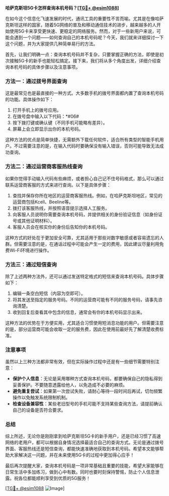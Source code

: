 **哈萨克斯坦5G卡怎样查询本机号码？[[TG💪+ @esim1088](https://t.me/s/esim1088)]**

在如今这个信息化飞速发展的时代，通讯工具的重要性不言而喻。尤其是在像哈萨克斯坦这样的国家，随着5G网络的普及和移动通信技术的进步，越来越多的人开始使用5G卡来享受更快速、更稳定的网络服务。然而，对于一些新用户来说，可能会遇到一个问题——如何查询自己的本机号码呢？今天，我们就来详细探讨一下这个问题，并为大家提供几种简单易行的方法。

首先，让我们明确一点：查询本机号码并不复杂，只要掌握正确的方法，即使是初次接触5G卡的新手也能轻松搞定。接下来，我们将从多个角度出发，详细介绍查询本机号码的具体步骤以及注意事项。

### 方法一：通过拨号界面查询

这是最常见也是最直接的一种方式。大多数手机的拨号界面都内置了查询本机号码的功能。具体操作如下：

1. 打开手机上的拨号应用。
2. 在拨号盘中输入以下代码：*#06#
3. 按下拨打键或确认键（不同手机可能略有差异）。
4. 屏幕上会立即显示出你的本机号码。

这种方法的优点是简单快捷，无需额外下载任何软件，适合所有类型的智能手机用户。不过需要注意的是，在输入代码时要确保没有输入错误，否则可能导致无法成功查询。

### 方法二：通过运营商客服热线查询

如果你觉得手动输入代码有些麻烦，或者担心自己记不住号码格式，那么可以通过联系运营商客服的方式来进行查询。以下是具体步骤：

1. 查找并保存你所在地区的运营商客服热线。例如，在哈萨克斯坦地区，常见的运营商包括Kcell、Beeline等。
2. 拨打该客服热线，并按照语音提示选择人工服务。
3. 向客服人员说明你需要查询本机号码，并提供相关的身份验证信息（如身份证号或其他证明材料）。
4. 客服人员会在核实你的身份后告知你的本机号码。

这种方式的好处在于更加安全可靠，尤其适用于那些对数字敏感或者容易遗忘的人群。但需要注意的是，在通话过程中可能会产生一定的费用，因此建议尽量利用免费Wi-Fi环境进行操作。

### 方法三：通过短信查询

除了上述两种方法外，还可以通过发送特定格式的短信来查询本机号码。具体步骤如下：

1. 编辑一条空白短信（内容为空即可）。
2. 将其发送至指定的服务号码。不同的运营商可能有不同的服务号码，请事先咨询清楚。
3. 收到回复后查看其中包含的信息，通常会有你的本机号码显示出来。

这种方法的优势在于方便实用，尤其适合习惯使用短消息功能的用户。但需要注意的是，部分运营商可能会收取一定的服务费，因此在使用前最好先了解清楚收费标准。

### 注意事项

虽然以上三种方法都非常有效，但在实际操作过程中还是有一些细节需要特别注意：

- **保护个人信息**：无论是采用哪种方式查询本机号码，都要确保自己的隐私得到妥善保护。不要随意透露给他人，以免造成不必要的麻烦。
- **避免重复尝试**：如果第一次尝试失败，请耐心等待一段时间后再试，切勿频繁操作以免触发系统限制机制。
- **检查设备兼容性**：某些老旧型号的手机可能不支持某些查询方法，请提前确认自己的设备是否符合要求。

### 总结

综上所述，无论你是刚刚拿到哈萨克斯坦5G卡的新手用户，还是已经习惯了高速网络的老用户，都可以根据自身情况选择最适合自己的查询方式。无论是通过拨号界面、客服热线还是短信查询，都能快速准确地获取到本机号码。希望本文能够帮助大家解决这一问题，并在未来使用5G卡的过程中更加得心应手！

最后再次提醒大家，查询本机号码是一项非常基础且重要的技能，希望大家能够在日常生活中多加练习，做到心中有数。同时也要时刻保持警惕，防止个人信息泄露。祝各位都能顺利享受到优质的5G服务！

[[TG💪+ @esim1088](https://t.me/s/esim1088) ![Image](https://i.postimg.cc/4NQfJmqS/Snipaste-2025-05-13-00-14-12.png)]